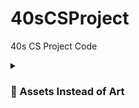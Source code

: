# 40sCSProject
40s CS Project Code

<details>
 <summary><h3> 🎀 Assets Instead of Art</h3></summary>
  [https://assetstore.unity.com/packages/2d/fonts/pixel-font-tripfive-64734]
  [https://assetstore.unity.com/packages/2d/gui/icons/2d-amulets-kit-196010]
  [https://assetstore.unity.com/packages/2d/characters/retro-act-rpg-sprite-pack-01-71965]
  [https://assetstore.unity.com/packages/2d/characters/medieval-king-pack-2-174863]
  [https://assetstore.unity.com/packages/2d/characters/gothicvania-town-101407]
  [https://assetstore.unity.com/packages/2d/characters/warped-caves-103250]
  [https://assetstore.unity.com/packages/2d/characters/sunny-land-forest-108124]
  [https://assetstore.unity.com/packages/2d/characters/warrior-free-asset-195707]
  [https://assetstore.unity.com/packages/2d/environments/rogue-fantasy-castle-164725]
  [https://assetstore.unity.com/packages/2d/gui/icons/pixel-cursors-109256]
</details>
